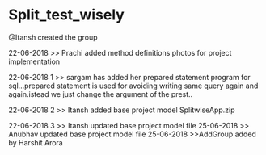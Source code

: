 # Split_test_wisely


@Itansh created the group

22-06-2018 >> Prachi added method definitions photos for project implementation

22-06-2018 1 >> sargam has added her prepared statement program for sql...prepared statement is used for avoiding writing same query again and again.istead we just change the argument of the prest..

22-06-2018 2 >> Itansh added base project model SplitwiseApp.zip

22-06-2018 3 >> Itansh updated base project model file 
25-06-2018   >> Anubhav updated base project model file
25-06-2018 >>AddGroup added by Harshit Arora
